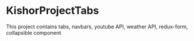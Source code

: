 # KishorProjectTabs
This project contains tabs, navbars, youtube API, weather API, redux-form, collapsible component

